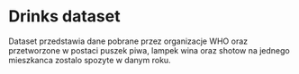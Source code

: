 
# Drinks dataset

Dataset przedstawia dane pobrane przez organizacje WHO oraz przetworzone w postaci puszek piwa, lampek wina oraz shotow na jednego mieszkanca zostalo spozyte w danym roku.

